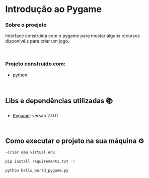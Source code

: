 # Introdução ao Pygame

<h3> Sobre o proejeto</h3>

Interface construida com o pygame para mostar alguns recursos disponivéis para criar um jogo. 

<br>


### Projeto construído com:
- python

<br>
  
 ## Libs e dependências utilizadas :books:

- [Pygame](https://www.pygame.org/news): versão 2.0.0 

<br>

## Como executar o projeto na sua máquina :gear:


```bash
-Criar uma virtual env.
```

```bash
pip install requirements.txt -r
```

```bash
python hello_world_pygame.py
```

